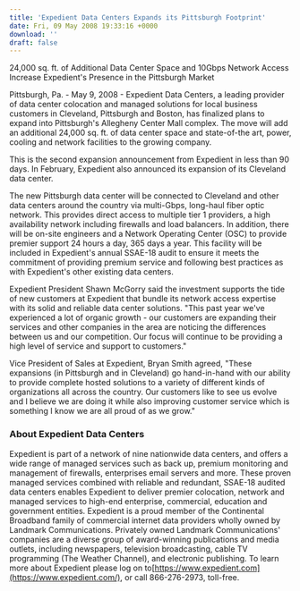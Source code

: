 ```yaml
---
title: 'Expedient Data Centers Expands its Pittsburgh Footprint'
date: Fri, 09 May 2008 19:33:16 +0000
download: ''
draft: false
---
```


24,000 sq. ft. of Additional Data Center Space and 10Gbps Network Access Increase Expedient's Presence in the Pittsburgh Market

Pittsburgh, Pa. - May 9, 2008 - Expedient Data Centers, a leading provider of data center colocation and managed solutions for local business customers in Cleveland, Pittsburgh and Boston, has finalized plans to expand into Pittsburgh's Allegheny Center Mall complex. The move will add an additional 24,000 sq. ft. of data center space and state-of-the art, power, cooling and network facilities to the growing company.

This is the second expansion announcement from Expedient in less than 90 days. In February, Expedient also announced its expansion of its Cleveland data center.

The new Pittsburgh data center will be connected to Cleveland and other data centers around the country via multi-Gbps, long-haul fiber optic network. This provides direct access to multiple tier 1 providers, a high availability network including firewalls and load balancers. In addition, there will be on-site engineers and a Network Operating Center (OSC) to provide premier support 24 hours a day, 365 days a year. This facility will be included in Expedient's annual SSAE-18 audit to ensure it meets the commitment of providing premium service and following best practices as with Expedient's other existing data centers.

Expedient President Shawn McGorry said the investment supports the tide of new customers at Expedient that bundle its network access expertise with its solid and reliable data center solutions. "This past year we've experienced a lot of organic growth - our customers are expanding their services and other companies in the area are noticing the differences between us and our competition. Our focus will continue to be providing a high level of service and support to customers."

Vice President of Sales at Expedient, Bryan Smith agreed, "These expansions (in Pittsburgh and in Cleveland) go hand-in-hand with our ability to provide complete hosted solutions to a variety of different kinds of organizations all across the country. Our customers like to see us evolve and I believe we are doing it while also improving customer service which is something I know we are all proud of as we grow."

### About Expedient Data Centers

Expedient is part of a network of nine nationwide data centers, and offers a wide range of managed services such as back up, premium monitoring and management of firewalls, enterprises email servers and more. These proven managed services combined with reliable and redundant, SSAE-18 audited data centers enables Expedient to deliver premier colocation, network and managed services to high-end enterprise, commercial, education and government entities. Expedient is a proud member of the Continental Broadband family of commercial internet data providers wholly owned by Landmark Communications. Privately owned Landmark Communications' companies are a diverse group of award-winning publications and media outlets, including newspapers, television broadcasting, cable TV programming (The Weather Channel), and electronic publishing. To learn more about Expedient please log on to[https://www.expedient.com](https://www.expedient.com/), or call 866-276-2973, toll-free.